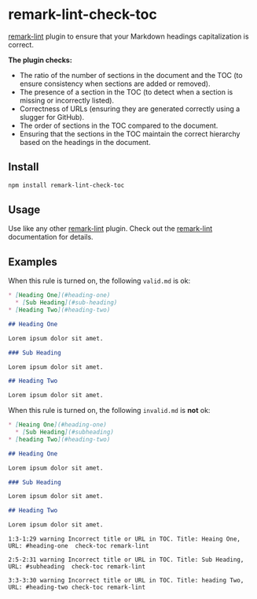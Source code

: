 # remark-lint-check-toc

[remark-lint](https://github.com/remarkjs/remark-lint) plugin to ensure that your Markdown headings capitalization is correct.

**The plugin checks:**

- The ratio of the number of sections in the document and the TOC (to ensure consistency when sections are added or removed).
- The presence of a section in the TOC (to detect when a section is missing or incorrectly listed).
- Correctness of URLs (ensuring they are generated correctly using a slugger for GitHub).
- The order of sections in the TOC compared to the document.
- Ensuring that the sections in the TOC maintain the correct hierarchy based on the headings in the document.

## Install

```sh
npm install remark-lint-check-toc
```

## Usage

Use like any other [remark-lint](https://github.com/remarkjs/remark-lint) plugin.
Check out the [remark-lint](https://github.com/remarkjs/remark-lint) documentation for details.

## Examples

When this rule is turned on, the following `valid.md` is ok:

```md
* [Heading One](#heading-one)
  * [Sub Heading](#sub-heading)
* [Heading Two](#heading-two)

## Heading One

Lorem ipsum dolor sit amet.

### Sub Heading

Lorem ipsum dolor sit amet.

## Heading Two

Lorem ipsum dolor sit amet.
```

When this rule is turned on, the following `invalid.md` is **not** ok:

```md
* [Heaing One](#heading-one)
  * [Sub Heading](#subheading)
* [heading Two](#heading-two)

## Heading One

Lorem ipsum dolor sit amet.

### Sub Heading

Lorem ipsum dolor sit amet.

## Heading Two

Lorem ipsum dolor sit amet.
```

```text
1:3-1:29 warning Incorrect title or URL in TOC. Title: Heaing One, URL: #heading-one  check-toc remark-lint

2:5-2:31 warning Incorrect title or URL in TOC. Title: Sub Heading, URL: #subheading  check-toc remark-lint

3:3-3:30 warning Incorrect title or URL in TOC. Title: heading Two, URL: #heading-two check-toc remark-lint
```
